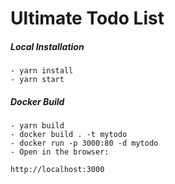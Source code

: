 # Ultimate Todo List

##### Local Installation

    - yarn install
    - yarn start


##### Docker Build
    - yarn build
    - docker build . -t mytodo
    - docker run -p 3000:80 -d mytodo
    - Open in the browser:

    http://localhost:3000
